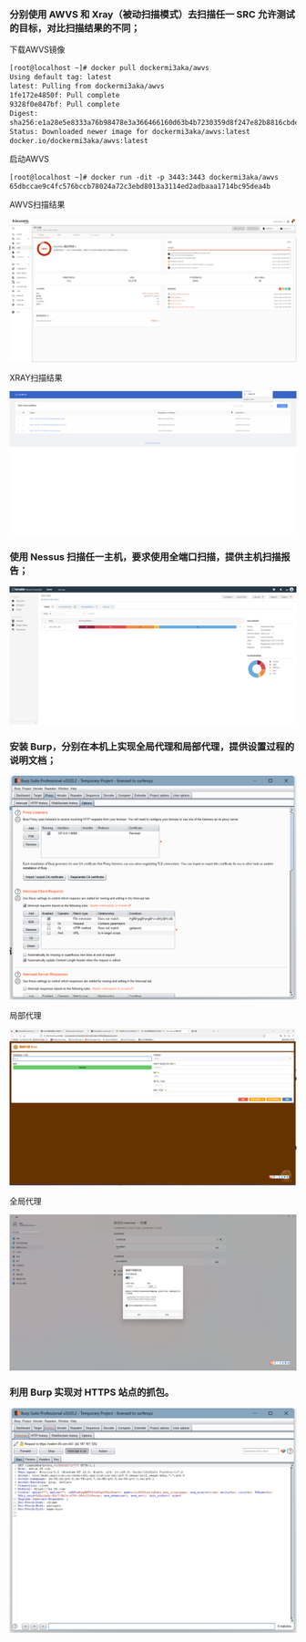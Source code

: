 ### 分别使用 AWVS 和 Xray（被动扫描模式）去扫描任一 SRC 允许测试的目标，对比扫描结果的不同；

下载AWVS镜像

```shell
[root@localhost ~]# docker pull dockermi3aka/awvs
Using default tag: latest
latest: Pulling from dockermi3aka/awvs
1fe172e4850f: Pull complete 
9328f0e847bf: Pull complete 
Digest: sha256:e1a28e5e8333a76b98478e3a366466160d63b4b7230359d8f247e82b8816cbde
Status: Downloaded newer image for dockermi3aka/awvs:latest
docker.io/dockermi3aka/awvs:latest
```

启动AWVS

```shell
[root@localhost ~]# docker run -dit -p 3443:3443 dockermi3aka/awvs
65dbccae9c4fc576bccb78024a72c3ebd8013a3114ed2adbaaa1714bc95dea4b
```

AWVS扫描结果

![1694359522237](./assets/1694359522237.png)

XRAY扫描结果

![image-20230910232621599](./assets/image-20230910232621599.png)

### 使用 Nessus 扫描任一主机，要求使用全端口扫描，提供主机扫描报告；

![image-20230910232805673](./assets/image-20230910232805673.png)

### 安装 Burp，分别在本机上实现全局代理和局部代理，提供设置过程的说明文档；

![image-20230910234154833](./assets/image-20230910234154833.png)

局部代理

![image-20230910234806780](./assets/image-20230910234806780.png)

全局代理

![image-20230910234831111](./assets/image-20230910234831111.png)

### 利用 Burp 实现对 HTTPS 站点的抓包。

![image-20230910234542529](./assets/image-20230910234542529.png)